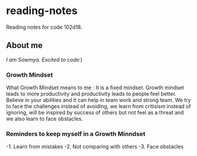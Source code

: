 # reading-notes
Reading notes for code 102d18.

## About me
*I am Sowmya. Excited to code*:) 

### Growth Mindset
What Growth Mindset means to me : It is a fixed mindset. Growth mindset leads to more productivity and productivity leads to people feel better. Believe in your abilities and it can help in team work and strong team. We try to face the challenges instead of avoiding, we learn from critisism instead of ignoring, will be inspired by success of others but not feel as a threat and we also learn to face obstacles.

### Reminders to keep myself in a Growth Minndset
-1. Learn from mistakes
-2. Not comparing with others
-3. Face obstacles
